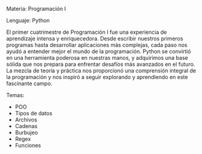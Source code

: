 Materia: Programación I

Lenguaje: Python

El primer cuatrimestre de Programación I fue una experiencia de aprendizaje intensa y enriquecedora. Desde escribir nuestros primeros programas hasta desarrollar aplicaciones más complejas, cada paso nos ayudó a entender mejor el mundo de la programación. Python se convirtió en una herramienta poderosa en nuestras manos, y adquirimos una base sólida que nos prepara para enfrentar desafíos más avanzados en el futuro. La mezcla de teoría y práctica nos proporcionó una comprensión integral de la programación y nos inspiró a seguir explorando y aprendiendo en este fascinante campo.

Temas:

- POO
- Tipos de datos
- Archivos
- Cadenas
- Burbujeo
- Regex
- Funciones



  
